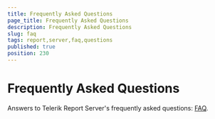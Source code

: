 ```yaml
---
title: Frequently Asked Questions
page_title: Frequently Asked Questions
description: Frequently Asked Questions
slug: faq
tags: report,server,faq,questions
published: true
position: 230
---
```


# Frequently Asked Questions

Answers to Telerik Report Server's frequently asked questions: [FAQ](http://www.telerik.com/report-server/faq "Telerik Report Server's FAQ"). 
